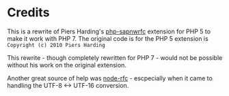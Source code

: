 # Credits

This is a rewrite of Piers Harding's [php-sapnwrfc](https://github.com/piersharding/php-sapnwrfc) extension for PHP 5 to make it work with PHP 7.
The original code is for the PHP 5 extension is `Copyright (c) 2010 Piers Harding`

This rewrite - though completely rewritten for PHP 7 - would not be possible without his work on the original extension.

Another great source of help was [node-rfc](https://github.com/SAP/node-rfc) - escpecially when it came to handling the UTF-8 <-> UTF-16 conversion.

